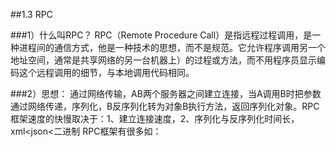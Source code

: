 ##1.3 RPC

###1）什么叫RPC？
RPC（Remote Procedure Call）是指远程过程调用，是一种进程间的通信方式，他是一种技术的思想，而不是规范。它允许程序调用另一个地址空间，通常是共享网络的另一台机器上）的过程或方法，而不用程序员显示编码这个远程调用的细节，与本地调用代码相同。

###2）思想：
  通过网络传输，AB两个服务器之间建立连接，当A调用B时把参数通过网络传递，序列化，B反序列化转为对象B执行方法，返回序列化对象。RPC框架速度的快慢取决于：1、建立连接速度，2、序列化与反序列化时间长，xml<json<二进制
RPC框架有很多如：
